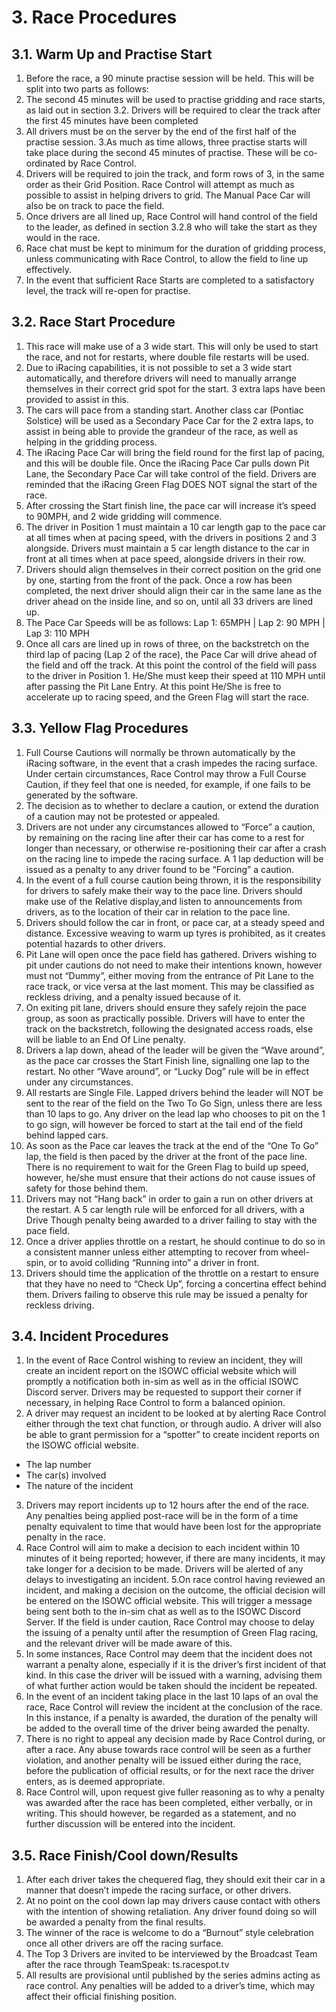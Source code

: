 # 3. Race Procedures

## 3.1. Warm Up and Practise Start

1. Before the race, a 90 minute practise session will be held. This will be split into two parts as follows:
  1. The second 45 minutes will be used to practise gridding and race starts, as laid out in section 3.2. Drivers will be required to clear the track after the first 45 minutes have been completed
2. All drivers must be on the server by the end of the first half of the practise session.
3.As much as time allows, three practise starts will take place during the second 45 minutes of practise. These will be co-ordinated by Race Control.
  1. Drivers will be required to join the track, and form rows of 3, in the same order as their Grid Position. Race Control will attempt as much as possible to assist in helping drivers to grid. The Manual Pace Car will also be on track to pace the field.
  2. Once drivers are all lined up, Race Control will hand control of the field to the leader, as defined in section 3.2.8 who will take the start as they would in the race.
  3.  Race chat must be kept to minimum for the duration of gridding process, unless communicating with Race Control, to allow the field to line up effectively.
4. In the event that sufficient Race Starts are completed to a satisfactory level, the track will re-open for practise.

## 3.2. Race Start Procedure

1. This race will make use of a 3 wide start. This will only be used to start the race, and not for restarts, where double file restarts will be used.
2. Due to iRacing capabilities, it is not possible to set a 3 wide start automatically, and therefore drivers will need to manually arrange themselves in their correct grid spot for the start. 3 extra laps have been provided to assist in this.
3. The cars will pace from a standing start. Another class car (Pontiac Solstice) will be used as a Secondary Pace Car for the 2 extra laps, to assist in being able to provide the grandeur of the race, as well as helping in the gridding process.
4. The iRacing Pace Car will bring the field round for the first lap of pacing, and this will be double file. Once the iRacing Pace Car pulls down Pit Lane, the Secondary Pace Car will take control of the field. Drivers are reminded that the iRacing Green Flag DOES NOT signal the start of the race.
5. After crossing the Start finish line, the pace car will increase it’s speed to 90MPH, and 2 wide gridding will commence.
6. The driver in Position 1 must maintain a 10 car length gap to the pace car at all times when at pacing speed, with the drivers in positions 2 and 3 alongside. Drivers must maintain a 5 car length distance to the car in front at all times when at pace speed, alongside drivers in their row.
7. Drivers should align themselves in their correct position on the grid one by one, starting from the front of the pack. Once a row has been completed, the next driver should align their car in the same lane as the driver ahead on the inside line, and so on, until all 33 drivers are lined up.
8.	The Pace Car Speeds will be as follows: Lap 1: 65MPH | Lap 2: 90 MPH | Lap 3: 110 MPH
9. Once all cars are lined up in rows of three, on the backstretch on the third lap of pacing (Lap 2 of the race), the Pace Car will drive ahead of the field and off the track. At this point the control of the field will pass to the driver in Position 1. He/She must keep their speed at 110 MPH until after passing the Pit Lane Entry. At this point He/She is free to accelerate up to racing speed, and the Green Flag will start the race.

## 3.3. Yellow Flag Procedures

1. Full Course Cautions will normally be thrown automatically by the iRacing software, in the event that a crash impedes the racing surface. Under certain circumstances, Race Control may throw a Full Course Caution, if they feel that one is needed, for example, if one fails to be generated by the software.
2. The decision as to whether to declare a caution, or extend the duration of a caution may not be protested or appealed.
3. Drivers are not under any circumstances allowed to “Force” a caution, by remaining on the racing line after their car has come to a rest for longer than necessary, or otherwise re-positioning their car after a crash on the racing line to impede the racing surface. A 1 lap deduction will be issued as a penalty to any driver found to be “Forcing” a caution.
4. In the event of a full course caution being thrown, it is the responsibility for drivers to safely make their way to the pace line. Drivers should make use of the Relative display,and listen to announcements from drivers, as to the location of their car in relation to the pace line.
5. Drivers should follow the car in front, or pace car, at a steady speed and distance. Excessive weaving to warm up tyres is prohibited, as it creates potential hazards to other drivers.
6. Pit Lane will open once the pace field has gathered. Drivers wishing to pit under cautions do not need to make their intentions known, however must not “Dummy”, either moving from the entrance of Pit Lane to the race track, or vice versa at the last moment. This may be classified as reckless driving, and a penalty issued because of it.
7. On exiting pit lane, drivers should ensure they safely rejoin the pace group, as soon as practically possible. Drivers will have to enter the track on the backstretch, following the designated access roads, else will be liable to an End Of Line penalty.
8. Drivers a lap down, ahead of the leader will be given the “Wave around”, as the pace car crosses the Start Finish line, signalling one lap to the restart. No other “Wave around”, or “Lucky Dog” rule will be in effect under any circumstances.
9. All restarts are Single File. Lapped drivers behind the leader will NOT be sent to the rear of the field on the Two To Go Sign, unless there are less than 10 laps to go. Any driver on the lead lap who chooses to pit on the 1 to go sign, will however be forced to start at the tail end of the field behind lapped cars.
10.	As soon as the Pace car leaves the track at the end of the “One To Go” lap, the field is then paced by the driver at the front of the pace line. There is no requirement to wait for the Green Flag to build up speed, however, he/she must ensure that their actions do not cause issues of safety for those behind them.
11.	Drivers may not “Hang back” in order to gain a run on other drivers at the restart. A 5 car length rule will be enforced for all drivers, with a Drive Though penalty being awarded to a driver failing to stay with the pace field.
12.	Once a driver applies throttle on a restart, he should continue to do so in a consistent manner unless either attempting to recover from wheel-spin, or to avoid colliding “Running into” a driver in front.
13.	Drivers should time the application of the throttle on a restart to ensure that they have no need to “Check Up”, forcing a concertina effect behind them. Drivers failing to observe this rule may be issued a penalty for reckless driving.

## 3.4. Incident Procedures

1. In the event of Race Control wishing to review an incident, they will create an incident report on the ISOWC official website which will promptly a notification both in-sim as well as in the official ISOWC Discord server. Drivers may be requested to support their corner if necessary, in helping Race Control to form a balanced opinion.
2. A driver may request an incident to be looked at by alerting Race Control either through the text chat function, or through audio. A driver will also be able to grant permission for a “spotter” to create incident reports on the ISOWC official website.
  - The lap number
  - The car(s) involved
  - The nature of the incident
3.	Drivers may report incidents up to 12 hours after the end of the race. Any penalties being applied post-race will be in the form of a time penalty equivalent to time that would have been lost for the appropriate penalty in the race.
4. Race Control will aim to make a decision to each incident within 10 minutes of it being reported; however, if there are many incidents, it may take longer for a decision to be made. Drivers will be alerted of any delays to investigating an incident.
5.On race control having reviewed an incident, and making a decision on the outcome, the official decision will be entered on the ISOWC official website. This will trigger a message being sent both to the in-sim chat as well as to the ISOWC Discord Server. If the field is under caution, Race Control may choose to delay the issuing of a penalty until after the resumption of Green Flag racing, and the relevant driver will be made aware of this.
6. In some instances, Race Control may deem that the incident does not warrant a penalty alone, especially if it is the driver’s first incident of that kind. In this case the driver will be issued with a warning, advising them of what further action would be taken should the incident be repeated.
7. In the event of an incident taking place in the last 10 laps of an oval the race, Race Control will review the incident at the conclusion of the race. In this instance, if a penalty is awarded, the duration of the penalty will be added to the overall time of the driver being awarded the penalty.
8. There is no right to appeal any decision made by Race Control during, or after a race. Any abuse towards race control will be seen as a further violation, and another penalty will be issued either during the race, before the publication of official results, or for the next race the driver enters, as is deemed appropriate.
9. Race Control will, upon request give fuller reasoning as to why a penalty was awarded after the race has been completed, either verbally, or in writing. This should however, be regarded as a statement, and no further discussion will be entered into the incident.

## 3.5. Race Finish/Cool down/Results

1. After each driver takes the chequered flag, they should exit their car in a manner that doesn’t impede the racing surface, or other drivers.
2. At no point on the cool down lap may drivers cause contact with others with the intention of showing retaliation. Any driver found doing so will be awarded a penalty from the final results.
3. The winner of the race is welcome to do a “Burnout” style celebration once all other drivers are off the racing surface.
4. The Top 3 Drivers are invited to be interviewed by the Broadcast Team after the race through TeamSpeak: ts.racespot.tv
5. All results are provisional until published by the series admins acting as race control. Any penalties will be added to a driver’s time, which may affect their official finishing position.
